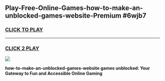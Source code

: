 
## Play-Free-Online-Games-how-to-make-an-unblocked-games-website-Premium #6wjb7
<h3>
<a href="https://premium.freeplayer.one?title=how-to-make-an-unblocked-games-website&ref=8M">CLICK TO PLAY</a></h3>
<hr>

<h3>
<a href="https://premium.freeplayer.one?title=how-to-make-an-unblocked-games-website&ref=8M">CLICK 2 PLAY</a>
  
</h3>

<a href="https://premium.freeplayer.one?title=how-to-make-an-unblocked-games-website&ref=8M"><img src="https://clearcache.store/games.png"></a>


**how-to-make-an-unblocked-games-website games unblocked: Your Gateway to Fun and Accessible Online Gaming**
